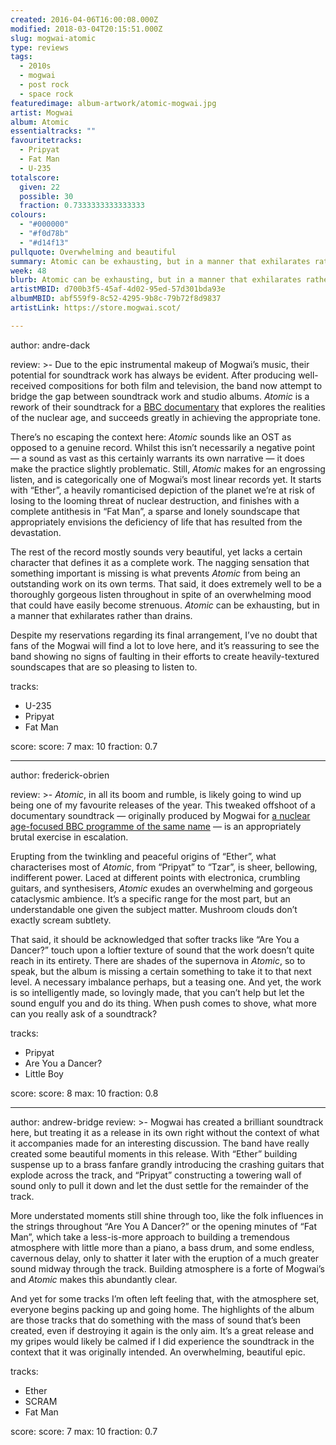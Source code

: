 ```yaml
---
created: 2016-04-06T16:00:08.000Z
modified: 2018-03-04T20:15:51.000Z
slug: mogwai-atomic
type: reviews
tags:
  - 2010s
  - mogwai
  - post rock
  - space rock
featuredimage: album-artwork/atomic-mogwai.jpg
artist: Mogwai
album: Atomic
essentialtracks: ""
favouritetracks:
  - Pripyat
  - Fat Man
  - U-235
totalscore:
  given: 22
  possible: 30
  fraction: 0.7333333333333333
colours:
  - "#000000"
  - "#f0d78b"
  - "#d14f13"
pullquote: Overwhelming and beautiful
summary: Atomic can be exhausting, but in a manner that exhilarates rather than drains. Despite my reservations regarding its final arrangement, I’ve no doubt that fans of the Mogwai will find a lot to love here.
week: 48
blurb: Atomic can be exhausting, but in a manner that exhilarates rather than drains. There is plenty for Mogwai fans to love in this soundtrack.
artistMBID: d700b3f5-45af-4d02-95ed-57d301bda93e
albumMBID: abf559f9-8c52-4295-9b8c-79b72f8d9837
artistLink: https://store.mogwai.scot/

---
```


author: andre-dack

review: >-
  Due to the epic instrumental makeup of Mogwai’s music, their potential for soundtrack work has always be evident. After producing well-received compositions for both film and television, the band now attempt to bridge the gap between soundtrack work and studio albums. *Atomic* is a rework of their soundtrack for a [BBC documentary](http://www.bbc.co.uk/programmes/b065y1dx) that explores the realities of the nuclear age, and succeeds greatly in achieving the appropriate tone. 
  
  There’s no escaping the context here: *Atomic* sounds like an OST as opposed to a genuine record. Whilst this isn’t necessarily a negative point — a sound as vast as this certainly warrants its own narrative — it does make the practice slightly problematic. Still, *Atomic* makes for an engrossing listen, and is categorically one of Mogwai’s most linear records yet. It starts with “Ether”, a heavily romanticised depiction of the planet we’re at risk of losing to the looming threat of nuclear destruction, and finishes with a complete antithesis in “Fat Man”, a sparse and lonely soundscape that appropriately envisions the deficiency of life that has resulted from the devastation.

  The rest of the record mostly sounds very beautiful, yet lacks a certain character that defines it as a complete work. The nagging sensation that something important is missing is what prevents *Atomic* from being an outstanding work on its own terms. That said, it does extremely well to be a thoroughly gorgeous listen throughout in spite of an overwhelming mood that could have easily become strenuous. *Atomic* can be exhausting, but in a manner that exhilarates rather than drains. 
  
  Despite my reservations regarding its final arrangement, I’ve no doubt that fans of the Mogwai will find a lot to love here, and it’s reassuring to see the band showing no signs of faulting in their efforts to create heavily-textured soundscapes that are so pleasing to listen to.

tracks:
  - U-235
  - ­Pripyat
  - ­Fat Man

score:
  score: 7
  max: 10
  fraction: 0.7

---
author: frederick-obrien

review: >-
  *Atomic*, in all its boom and rumble, is likely going to wind up being one of my favourite releases of the year. This tweaked offshoot of a documentary soundtrack — originally produced by Mogwai for [a nuclear age-focused BBC programme of the same name](http://www.bbc.co.uk/programmes/b065y1dx) — is an appropriately brutal exercise in escalation. 
  
  Erupting from the twinkling and peaceful origins of “Ether”, what characterises most of *Atomic*, from “Pripyat” to “Tzar”, is sheer, bellowing, indifferent power. Laced at different points with electronica, crumbling guitars, and synthesisers, *Atomic* exudes an overwhelming and gorgeous cataclysmic ambience. It’s a specific range for the most part, but an understandable one given the subject matter. Mushroom clouds don’t exactly scream subtlety. 
  
  That said, it should be acknowledged that softer tracks like “Are You a Dancer?” touch upon a loftier texture of sound that the work doesn’t quite reach in its entirety. There are shades of the supernova in *Atomic*, so to speak, but the album is missing a certain something to take it to that next level. A necessary imbalance perhaps, but a teasing one. And yet, the work is so intelligently made, so lovingly made, that you can’t help but let the sound engulf you and do its thing. When push comes to shove, what more can you really ask of a soundtrack?

tracks:
  - Pripyat
  - ­Are You a Dancer?
  - ­Little Boy

score:
  score: 8
  max: 10
  fraction: 0.8

---
author: andrew-bridge
review: >-
  Mogwai has created a brilliant soundtrack here, but treating it as a release in its own right without the context of what it accompanies made for an interesting discussion. The band have really created some beautiful moments in this release. With “Ether” building suspense up to a brass fanfare grandly introducing the crashing guitars that explode across the track, and “Pripyat” constructing a towering wall of sound only to pull it down and let the dust settle for the remainder of the track. 
  
  More understated moments still shine through too, like the folk influences in the strings throughout “Are You A Dancer?” or the opening minutes of “Fat Man”, which take a less-is-more approach to building a tremendous atmosphere with little more than a piano, a bass drum, and some endless, cavernous delay, only to shatter it later with the eruption of a much greater sound midway through the track. Building atmosphere is a forte of Mogwai’s and *Atomic* makes this abundantly clear. 
  
  And yet for some tracks I’m often left feeling that, with the atmosphere set, everyone begins packing up and going home. The highlights of the album are those tracks that do something with the mass of sound that’s been created, even if destroying it again is the only aim. It’s a great release and my gripes would likely be calmed if I did experience the soundtrack in the context that it was originally intended. An overwhelming, beautiful epic.

tracks:
  - Ether
  - ­SCRAM
  - ­Fat Man

score:
  score: 7
  max: 10
  fraction: 0.7
